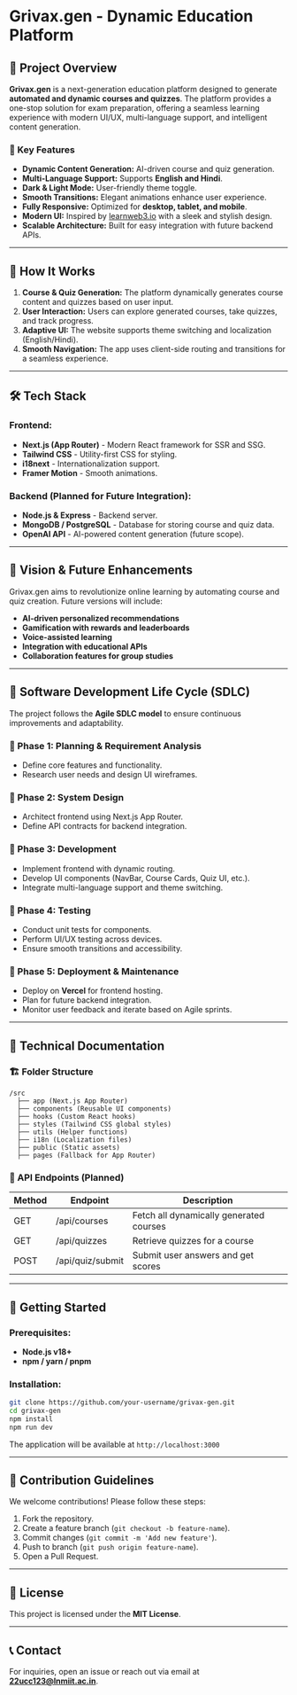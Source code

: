 # Grivax.gen - Dynamic Education Platform

## 🚀 Project Overview
**Grivax.gen** is a next-generation education platform designed to generate **automated and dynamic courses and quizzes**. The platform provides a one-stop solution for exam preparation, offering a seamless learning experience with modern UI/UX, multi-language support, and intelligent content generation.

### 🔹 Key Features
- **Dynamic Content Generation:** AI-driven course and quiz generation.
- **Multi-Language Support:** Supports **English and Hindi**.
- **Dark & Light Mode:** User-friendly theme toggle.
- **Smooth Transitions:** Elegant animations enhance user experience.
- **Fully Responsive:** Optimized for **desktop, tablet, and mobile**.
- **Modern UI:** Inspired by [learnweb3.io](https://learnweb3.io/) with a sleek and stylish design.
- **Scalable Architecture:** Built for easy integration with future backend APIs.

---

## 🔧 How It Works
1. **Course & Quiz Generation:** The platform dynamically generates course content and quizzes based on user input.
2. **User Interaction:** Users can explore generated courses, take quizzes, and track progress.
3. **Adaptive UI:** The website supports theme switching and localization (English/Hindi).
4. **Smooth Navigation:** The app uses client-side routing and transitions for a seamless experience.

---

## 🛠️ Tech Stack
### Frontend:
- **Next.js (App Router)** - Modern React framework for SSR and SSG.
- **Tailwind CSS** - Utility-first CSS for styling.
- **i18next** - Internationalization support.
- **Framer Motion** - Smooth animations.

### Backend (Planned for Future Integration):
- **Node.js & Express** - Backend server.
- **MongoDB / PostgreSQL** - Database for storing course and quiz data.
- **OpenAI API** - AI-powered content generation (future scope).

---

## 📜 Vision & Future Enhancements
Grivax.gen aims to revolutionize online learning by automating course and quiz creation. Future versions will include:
- **AI-driven personalized recommendations**
- **Gamification with rewards and leaderboards**
- **Voice-assisted learning**
- **Integration with educational APIs**
- **Collaboration features for group studies**

---

## 🔄 Software Development Life Cycle (SDLC)
The project follows the **Agile SDLC model** to ensure continuous improvements and adaptability.

### 🔹 Phase 1: Planning & Requirement Analysis
- Define core features and functionality.
- Research user needs and design UI wireframes.

### 🔹 Phase 2: System Design
- Architect frontend using Next.js App Router.
- Define API contracts for backend integration.

### 🔹 Phase 3: Development
- Implement frontend with dynamic routing.
- Develop UI components (NavBar, Course Cards, Quiz UI, etc.).
- Integrate multi-language support and theme switching.

### 🔹 Phase 4: Testing
- Conduct unit tests for components.
- Perform UI/UX testing across devices.
- Ensure smooth transitions and accessibility.

### 🔹 Phase 5: Deployment & Maintenance
- Deploy on **Vercel** for frontend hosting.
- Plan for future backend integration.
- Monitor user feedback and iterate based on Agile sprints.

---

## 📑 Technical Documentation
### 🏗️ Folder Structure
```
/src
  ├── app (Next.js App Router)
  ├── components (Reusable UI components)
  ├── hooks (Custom React hooks)
  ├── styles (Tailwind CSS global styles)
  ├── utils (Helper functions)
  ├── i18n (Localization files)
  ├── public (Static assets)
  ├── pages (Fallback for App Router)
```

### 📜 API Endpoints (Planned)
| Method | Endpoint | Description |
|--------|---------|-------------|
| GET | /api/courses | Fetch all dynamically generated courses |
| GET | /api/quizzes | Retrieve quizzes for a course |
| POST | /api/quiz/submit | Submit user answers and get scores |

---

## 🚀 Getting Started
### Prerequisites:
- **Node.js v18+**
- **npm / yarn / pnpm**

### Installation:
```bash
git clone https://github.com/your-username/grivax-gen.git
cd grivax-gen
npm install
npm run dev
```
The application will be available at `http://localhost:3000`

---

## 📌 Contribution Guidelines
We welcome contributions! Please follow these steps:
1. Fork the repository.
2. Create a feature branch (`git checkout -b feature-name`).
3. Commit changes (`git commit -m 'Add new feature'`).
4. Push to branch (`git push origin feature-name`).
5. Open a Pull Request.

---

## 📜 License
This project is licensed under the **MIT License**.

---

## 📞 Contact
For inquiries, open an issue or reach out via email at **22ucc123@lnmiit.ac.in**.

